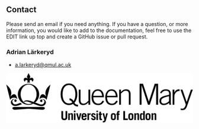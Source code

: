 ## Contact
Please send an email if you need anything. If you have a question, or more information, you would like to add to the documentation, feel free to use the EDIT link up top and create a GitHub issue or pull request.

### Adrian Lärkeryd
* a.larkeryd@qmul.ac.uk

![QMUL logo](./img/qmul_logo.png)